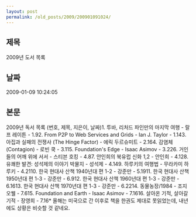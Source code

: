 ```yaml
---
layout: post
permalink: /old_posts/2009/200901091024/
---
```


## 제목
2009년 도서 목록

## 날짜
2009-01-09 10:24:05

## 본문
2009년 독서 목록 (번호, 제목, 지은이, 날짜)1. 투바, 리처드 파인만의 마지막 여행 - 랄프 레이튼 - 1.92. From P2P to Web Services and Grids - Ian J. Taylor - 1.143. 아집과 실패의 전쟁사 (The Hinge Factor) - 에릭 두르슈미트 - 2.164. 감염체(Contagion) - 로빈 쿡 - 3.115. Foundation's Edge - Isaac Asimov - 3.226. 거인들의 어깨 위에 서서 - 스티븐 호킹 - 4.87. 안인희의 북유럽 신화 1,2 - 안인희 - 4.128. 유쾌한 발견: 성석제의 이야기 박물지 - 성석제 - 4.149. 하루키의 여행법 - 무라카미 하루키 - 4.2110. 한국 현대사 산책 1940년대 편 1-2 - 강준만 - 5.1911. 한국 현대사 산책 1950년대 편 1-3 - 강준만 - 6.912. 한국 현대사 산책 1960년대 편 1-3 - 강준만 - 6.1613. 한국 현대사 산책 1970년대 편 1-3 - 강준만 - 6.2214. 동물농장/1984 - 조지 오웰 - 7.615. Foundation and Earth - Isaac Asimov - 7.1616. 살아온 기적, 살아갈 기적 - 장영희 - 7.16* 올해는 미국으로 간 이후로 책을 한권도 제대로 못읽었는데, 내년에도 상황은 비슷할 것 같네요.